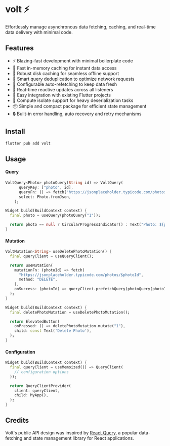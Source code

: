 # volt ⚡️

Effortlessly manage asynchronous data fetching, caching, and real-time data delivery with minimal
code.

## Features

- ⚡️ Blazing-fast development with minimal boilerplate code
- 🚀 Fast in-memory caching for instant data access
- 💾 Robust disk caching for seamless offline support
- 🔄 Smart query deduplication to optimize network requests
- 🔮 Configurable auto-refetching to keep data fresh
- 📡 Real-time reactive updates across all listeners
- 🧩 Easy integration with existing Flutter projects
- 🧠 Compute isolate support for heavy deserialization tasks
- 📦 Simple and compact package for efficient state management
- 🔒 Built-in error handling, auto recovery and retry mechanisms

## Install

```bash
flutter pub add volt
```

## Usage

#### Query

```dart
VoltQuery<Photo> photoQuery(String id) => VoltQuery(
      queryKey: ["photo", id],
      queryFn: () => fetch("https://jsonplaceholder.typicode.com/photos/$id"),
      select: Photo.fromJson,
    );

Widget build(BuildContext context) {
  final photo = useQuery(photoQuery("1"));

  return photo == null ? CircularProgressIndicator() : Text("Photo: ${photo.title}");
}
```

#### Mutation

```dart
VoltMutation<String> useDeletePhotoMutation() {
  final queryClient = useQueryClient();

  return useMutation(
    mutationFn: (photoId) => fetch(
      "https://jsonplaceholder.typicode.com/photos/$photoId",
      method: "DELETE",
    ),
    onSuccess: (photoId) => queryClient.prefetchQuery(photoQuery(photoId)),
  );
}

Widget build(BuildContext context) {
  final deletePhotoMutation = useDeletePhotoMutation();

  return ElevatedButton(
    onPressed: () => deletePhotoMutation.mutate("1"),
    child: const Text('Delete Photo'),
  );
}
```

#### Configuration

```dart
Widget build(BuildContext context) {
  final queryClient = useMemoized(() => QueryClient(
    // configuration options
  ));

  return QueryClientProvider(
    client: queryClient,
    child: MyApp(),
  );
}
```

## Credits

Volt's public API design was inspired by [React Query](https://tanstack.com/query/latest), a popular data-fetching and state management library for React applications.
